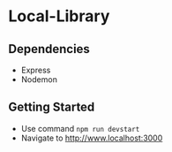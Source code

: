# Local-Library

## Dependencies
* Express
* Nodemon

## Getting Started
* Use command `npm run devstart`
* Navigate to http://www.localhost:3000